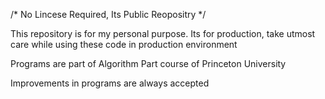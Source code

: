 /* No Lincese Required, Its Public Reopositry */

This repository is for my personal purpose. Its for production, take utmost care while using these code in production environment

Programs are part of Algorithm Part course of Princeton University

Improvements in programs are always accepted 

